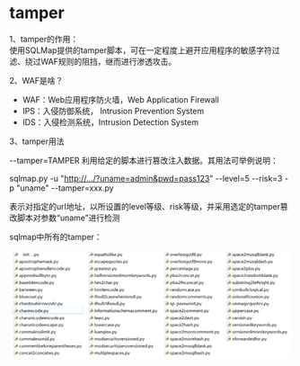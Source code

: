 # tamper

1、tamper的作用：  
使用SQLMap提供的tamper脚本，可在一定程度上避开应用程序的敏感字符过滤、绕过WAF规则的阻挡，继而进行渗透攻击。

2、WAF是啥？

* WAF：Web应用程序防火墙，Web Application Firewall
* IPS：入侵防御系统， Intrusion Prevention System
* IDS：入侵检测系统，Intrusion Detection System

3、tamper用法

--tamper=TAMPER 利用给定的脚本进行篡改注入数据。其用法可举例说明：

sqlmap.py -u "[http://.../?uname=admin&pwd=pass123](http://.../?uname=admin&pwd=pass123)" --level=5 --risk=3 -p "uname" --tamper=xxx.py

表示对指定的url地址，以所设置的level等级、risk等级，并采用选定的tamper篡改脚本对参数“uname”进行检测

sqlmap中所有的tamper：

![&#x56FE;&#x7247;&#x662F;V1.4.6.9&#x7684;sqlmap&#x91CC;&#x7684;tamper](../../.gitbook/assets/image%20%282%29.png)



